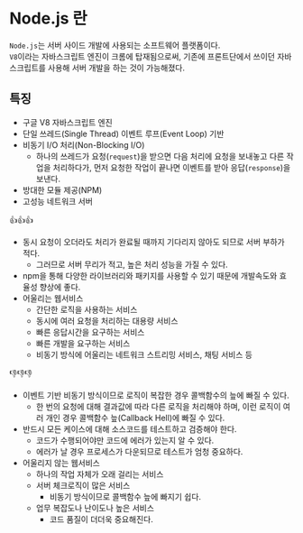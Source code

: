 # Node.js 란

`Node.js`는 서버 사이드 개발에 사용되는 소프트웨어 플랫폼이다.   
`V8`이라는 자바스크립트 엔진이 크롬에 탑재됨으로써, 기존에 프론트단에서 쓰이던 자바스크립트를 사용해 서버 개발을 하는 것이 가능해졌다. 

## 특징 
- 구글 V8 자바스크립트 엔진
- 단일 쓰레드(Single Thread) 이벤트 루프(Event Loop) 기반
- 비동기 I/O 처리(Non-Blocking I/O)
  - 하나의 쓰레드가 요청(`request`)을 받으면 다음 처리에 요청을 보내놓고 다른 작업을 처리하다가, 먼저 요청한 작업이 끝나면 이벤트를 받아 응답(`response`)을 보낸다.
- 방대한 모듈 제공(NPM)
- 고성능 네트워크 서버
  

  
👍👍👍 
- 동시 요청이 오더라도 처리가 완료될 때까지 기다리지 않아도 되므로 서버 부하가 적다.  
  - 그러므로 서버 무리가 적고, 높은 처리 성능을 가질 수 있다.    
- npm을 통해 다양한 라이브러리와 패키지를 사용할 수 있기 때문에 개발속도와 효율성 향상에 좋다. 
- 어울리는 웹서비스
  - 간단한 로직을 사용하는 서비스
  - 동시에 여러 요청을 처리하는 대용량 서비스
  - 빠른 응답시간을 요구하는 서비스
  - 빠른 개발을 요구하는 서비스
  - 비동기 방식에 어울리는 네트워크 스트리밍 서비스, 채팅 서비스 등

👎👎👎 
- 이벤트 기반 비동기 방식이므로 로직이 복잡한 경우 콜백함수의 늪에 빠질 수 있다.    
  - 한 번의 요청에 대해 결과값에 따라 다른 로직을 처리해야 하며, 이런 로직이 여러 개인 경우 콜백함수 늪(Callback Hell)에 빠질 수 있다. 
- 반드시 모든 케이스에 대해 소스코드를 테스트하고 검증해야 한다. 
  - 코드가 수행되어야만 코드에 에러가 있는지 알 수 있다. 
  - 에러가 날 경우 프로세스가 다운되므로 테스트가 엄청 중요하다. 
- 어울리지 않는 웹서비스
  - 하나의 작업 자체가 오래 걸리는 서비스
  - 서버 체크로직이 많은 서비스 
    - 비동기 방식이므로 콜백함수 늪에 빠지기 쉽다. 
  - 업무 복잡도나 난이도나 높은 서비스 
    - 코드 품질이 더더욱 중요해진다. 
